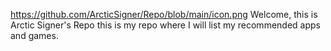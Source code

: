 https://github.com/ArcticSigner/Repo/blob/main/icon.png
Welcome, this is Arctic Signer's Repo this is my repo where I will list my recommended apps and games.
